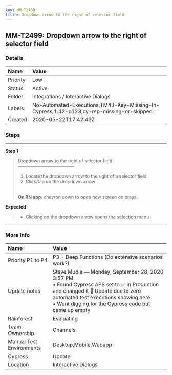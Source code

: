 ```yaml
---
key: MM-T2499
title: Dropdown arrow to the right of selector field
---
```


## MM-T2499: Dropdown arrow to the right of selector field

### Details

| Name     | Value                                                                                   |
| :------- | :-------------------------------------------------------------------------------------- |
| Priority | Low                                                                                     |
| Status   | Active                                                                                  |
| Folder   | Integrations / Interactive Dialogs                                                      |
| Labels   | No-Automated-Executions,TM4J-Key-Missing-In-Cypress,1.42-p123,cy-rep-missing-or-skipped |
| Created  | 2020-05-22T17:42:43Z                                                                    |

### Steps

<hr/>

**Step 1**

> <article>Dropdown arrow to the right of selector field<br>–––––––––––––––––––––––––<ol><li>Locate the dropdown arrow to the right of a selector field</li><li>Click/tap on the dropdown arrow<br><br></li></ol><strong>On RN app</strong>: chevron down to open new screen on press.</article>

**Expected**

> <article><ul><li>Clicking on the dropdown arrow opens the selection menu</li></ul></article>

<hr/>

### More Info

| Name                     | Value                                                                                                                                                                                                                              |
| :----------------------- | :--------------------------------------------------------------------------------------------------------------------------------------------------------------------------------------------------------------------------------- |
| Priority P1 to P4        | P3 - Deep Functions (Do extensive scenarios work?)                                                                                                                                                                                 |
| Update notes             | Steve Mudie — Monday, September 28, 2020 3:57 PM<br>• Found Cypress APS set to ✅ in Production and changed it 🔧 Update due to zero automated test executions showing here<br>• Went digging for the Cypress code but came up empty |
| Rainforest               | Evaluating                                                                                                                                                                                                                         |
| Team Ownership           | Channels                                                                                                                                                                                                                           |
| Manual Test Environments | Desktop,Mobile,Webapp                                                                                                                                                                                                              |
| Cypress                  | Update                                                                                                                                                                                                                             |
| Location                 | Interactive Dialogs                                                                                                                                                                                                                |

